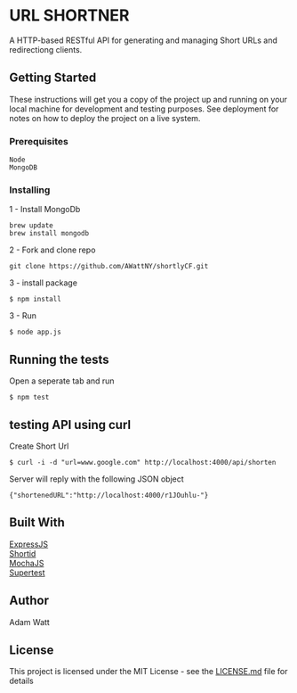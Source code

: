 # URL SHORTNER

A HTTP-based RESTful API for generating and managing Short URLs and redirectiong clients.

## Getting Started

These instructions will get you a copy of the project up and running on your local machine for development and testing purposes. See deployment for notes on how to deploy the project on a live system.

### Prerequisites



```
Node
MongoDB
```

### Installing

1 - Install MongoDb
```
brew update
brew install mongodb
```
2 - Fork and clone repo
```
git clone https://github.com/AWattNY/shortlyCF.git
```
3 - install package
```
$ npm install 
```
3 - Run
```
$ node app.js
```

## Running the tests

Open a seperate tab and run 
```
$ npm test
```
## testing API using curl

Create Short Url
```
$ curl -i -d "url=www.google.com" http://localhost:4000/api/shorten
```
Server will reply with the following JSON object
```
{"shortenedURL":"http://localhost:4000/r1JOuhlu-"}
```
## Built With
[ExpressJS](https://expressjs.com/)<br />
[Shortid](https://www.npmjs.com/package/supertest)<br />
[MochaJS](https://mochajs.org/)<br />
[Supertest](https://www.npmjs.com/package/supertest)


## Author
Adam Watt

## License

This project is licensed under the MIT License - see the [LICENSE.md](LICENSE.md) file for details


